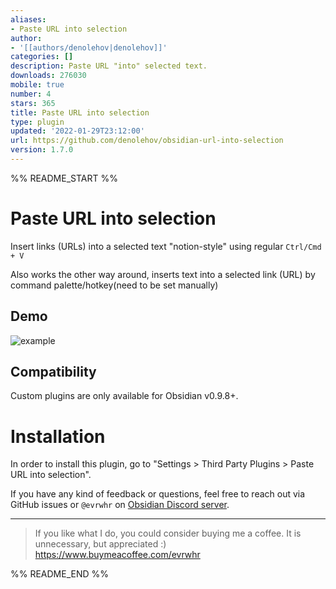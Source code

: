 ```yaml
---
aliases:
- Paste URL into selection
author:
- '[[authors/denolehov|denolehov]]'
categories: []
description: Paste URL "into" selected text.
downloads: 276030
mobile: true
number: 4
stars: 365
title: Paste URL into selection
type: plugin
updated: '2022-01-29T23:12:00'
url: https://github.com/denolehov/obsidian-url-into-selection
version: 1.7.0
---
```


%% README_START %%

# Paste URL into selection

Insert links (URLs) into a selected text "notion-style" using regular `Ctrl/Cmd + V`

Also works the other way around, inserts text into a selected link (URL) by command palette/hotkey(need to be set manually)

## Demo
![example](https://user-images.githubusercontent.com/4748206/98997874-ed55fb80-253d-11eb-9121-709a316a4d1e.gif)

## Compatibility
Custom plugins are only available for Obsidian v0.9.8+.

# Installation
In order to install this plugin, go to "Settings > Third Party Plugins > Paste URL into selection".


If you have any kind of feedback or questions, feel free to reach out via GitHub issues or `@evrwhr` on [Obsidian Discord server](https://discord.com/invite/veuWUTm).

---

> If you like what I do, you could consider buying me a coffee. It is unnecessary, but appreciated :) https://www.buymeacoffee.com/evrwhr


%% README_END %%